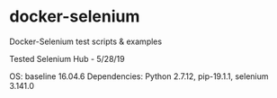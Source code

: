 # docker-selenium
Docker-Selenium test scripts & examples

Tested Selenium Hub - 5/28/19

OS:			baseline 16.04.6
Dependencies:	Python 2.7.12, pip-19.1.1, selenium 3.141.0
